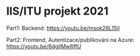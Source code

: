 # IIS/ITU projekt 2021

Part1: Backend: https://youtu.be/msok26L15iI

Part2: Frontend, Autentizace/publikování na Azure: https://youtu.be/6dgiIMw6ffU
